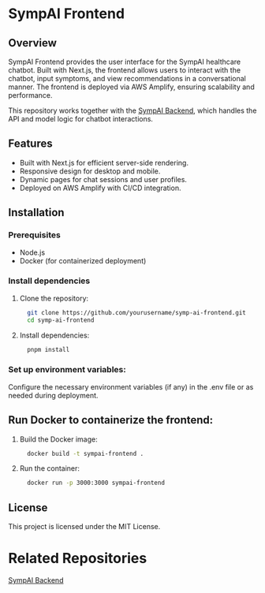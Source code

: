 # SympAI Frontend

## Overview
SympAI Frontend provides the user interface for the SympAI healthcare chatbot. Built with Next.js, the frontend allows users to interact with the chatbot, input symptoms, and view recommendations in a conversational manner. The frontend is deployed via AWS Amplify, ensuring scalability and performance.

This repository works together with the [SympAI Backend](https://github.com/MoKenawy/sympai-backend), which handles the API and model logic for chatbot interactions.

## Features
- Built with Next.js for efficient server-side rendering.
- Responsive design for desktop and mobile.
- Dynamic pages for chat sessions and user profiles.
- Deployed on AWS Amplify with CI/CD integration.

## Installation

### Prerequisites
- Node.js
- Docker (for containerized deployment)

### Install dependencies

1. Clone the repository:
   ```bash
     git clone https://github.com/yourusername/symp-ai-frontend.git
     cd symp-ai-frontend
   ```
2. Install dependencies:
   ```bash
     pnpm install
   ```

### Set up environment variables:
Configure the necessary environment variables (if any) in the .env file or as needed during deployment.

## Run Docker to containerize the frontend:
1. Build the Docker image:
   ```bash
     docker build -t sympai-frontend .
   ```

2. Run the container:
   ```bash
     docker run -p 3000:3000 sympai-frontend
   ```


## License
This project is licensed under the MIT License.

# Related Repositories
[SympAI Backend](https://github.com/MoKenawy/sympai-backend)
